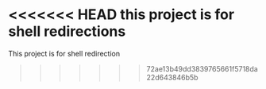 <<<<<<< HEAD
this project is for shell redirections
=======
This project is for shell redirection 
>>>>>>> 72ae13b49dd3839765661f5718da22d643846b5b
